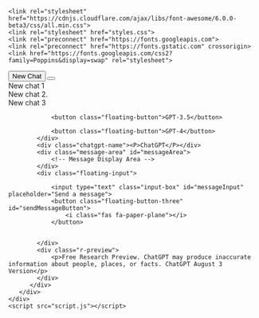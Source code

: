 <!DOCTYPE html>
<html lang="en">
<head>
    <meta charset="UTF-8">
    <meta name="viewport" content="width=device-width, initial-scale=1.0">
   
    <link rel="stylesheet" href="https://cdnjs.cloudflare.com/ajax/libs/font-awesome/6.0.0-beta3/css/all.min.css">
    <link rel="stylesheet" href="styles.css">
    <link rel="preconnect" href="https://fonts.googleapis.com">
    <link rel="preconnect" href="https://fonts.gstatic.com" crossorigin>
    <link href="https://fonts.googleapis.com/css2?family=Poppins&display=swap" rel="stylesheet">

    
</head>
<body>
    <div class="container">
        <div class="left-pane">
            <div class="buttons">
            <button class="left-pane-button" id="newChatButton">
                <i class="fas fa-plus"></i> 
                New Chat
            </button>
            <button class="left-pane-button hide-button">
                <i class="fa-solid fa-bars"></i>
            </button>
        </div>  
           <div class="chat-list" id="chatList">
                <!-- Dummy Chat Items -->
                <div class="chat-item">
                    <i class="fa-solid fa-message"></i>
                    New chat 1</div>
                <div class="chat-item"><i class="fa-solid fa-message"></i>
                    New chat 2.</div>
                <div class="chat-item"><i class="fa-solid fa-message"></i>
                    New chat 3</div>
            </div>
        </div>
        <div class="right-pane">
            <div class="top-buttons">
                
                <button class="floating-button">GPT-3.5</button>
                
                <button class="floating-button">GPT-4</button>
            </div>
            <div class="chatgpt-name"><P>ChatGPT</P></div>
            <div class="message-area" id="messageArea">
                <!-- Message Display Area -->
            </div>
            <div class="floating-input">
                
                <input type="text" class="input-box" id="messageInput" placeholder="Send a message">
                <button class="floating-button-three" id="sendMessageButton">
                    <i class="fas fa-paper-plane"></i>
                </button>
            
                
            </div>
            <div class="r-preview">
                <p>Free Research Preview. ChatGPT may produce inaccurate information about people, places, or facts. ChatGPT August 3 Version</p>
            </div>
          </div>
       </div>
    </div>
    <script src="script.js"></script>

    
</body>
</html>
